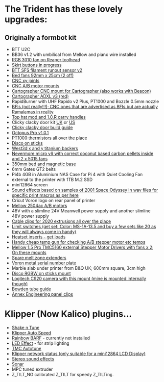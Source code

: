 # The Trident has these lovely upgrades:

## Originally a formbot kit

* BTT U2C
* BB36 v1.2 with umbilical from Mellow and piano wire installed
* [RGB 3010 fan on Reaper toolhead](https://www.aliexpress.com/item/1005007495629783.html)
* [Skirt buttons in progress](https://www.aliexpress.com/item/1005006085179120.html)
* [BTT SFS filament runout sensor v2](https://biqu.equipment/products/btt-sfs-v2-0-smart-filament-sensor)
* [Bed fans 92mm x 25cm (2 off)](https://www.amazon.co.uk/dp/B087JHB9BVRpi4b)
* [CNC xy joints](https://www.aliexpress.com/item/1005005997740026.html)
* [CNC A/B motor mounts](https://www.aliexpress.com/item/1005006662246017.html)
* [Cartographer CNC mount for Cartographer (also works with Beacon)](https://cartographer3d.com/products/cartographer3d-cnc-stealthburner-mount-only-23-4g)
* [Cartographer ADXL v3 (red)](https://cartographer3d.com/products/copy-of-cartographer-probe-v3-with-adxl345-standard-edition-both-can-usb)
* RapidBurner with UHF Rapido v2 Plus, PT1000 and Bozzle 0.5mm nozzle
* [BFIs (not really!!!); CNC ones that are advertised as BFIs but are actually Ramalamas in reality](https://www.aliexpress.com/item/1005007313796436.html)
* [Top hat mod and 1.0.R carry handles](https://www.printables.com/model/768192-voron-24-trident-canopy-top-hat-remix-for-1-0-r-ha)
* Clicky clacky door kit [UK](https://www.onetwo3d.co.uk/product/clicky-clacky-door-for-voron-trident-by-ldo/) or [US](https://west3d.com/products/clickyclacky-door-kit-by-ldo-motors)
* [Clicky clacky door build guide](https://github.com/tanaes/whopping_Voron_mods/tree/main/clickyclacky_door)
* [Octopus Pro v1.0.1](https://biqu.equipment/products/bigtreetech-octopus-pro-v1-0-chip-f446?variant=39482177257570)
* [PT1000 thermistors all over the place](https://www.aliexpress.com/item/4000717733995.html)
* [Disco on sticks](https://www.printyplease.uk/Disco?search=disco)
* [West3d x and y titanium backers](https://west3d.com/products/titanium-backers-for-voron-2-4-trident-3-pack?variant=42064409624788)
* [Nevermore micro v6 with correct coconut based carbon pellets inside and 2 x 5015 fans](https://github.com/nevermore3d/Nevermore_Micro)
* [350mm bed and magnetic base](https://www.printyplease.uk/CatBed355 (Textured))
* 6mm Gates GT2 belts
* Pi4b 4GB in Aluminium NAS Case for Pi 4 with Quiet Cooling Fan external to the printer with 1TB M.2 SSD
* mini12864 screen
* [Sound effects based on samples of 2001 Space Odyssey in wav files for specific print macros as per here](https://github.com/oernster/3D-printing-info/blob/main/guides/setup-sounds-klipper.md)
* Cricut Voron logo on rear panel of printer
* [Mellow 2504ac A/B motors](https://www.aliexpress.com/item/1005006864255848.html)
* 48V with a slimline 24V Meanwell power supply and another slimline 48V power supply
* [Cable clips for 2020 extrusions all over the place](https://www.printables.com/model/365945-voron-2020-aluminum-profile-cable-clip) 
* [Limit switches (get set: Color: MS-1A-13.5 and buy a few sets like 20 as they will always come in handy)](https://www.aliexpress.com/item/4001033375208.html)
* [Heatset inserts - get loads](https://www.aliexpress.com/item/1005004535859664.html)
* [Handy cheap temp gun for checking A/B stepper motor etc temps](https://www.aliexpress.com/item/1005005730726048.html)
* [Mellow 1.5 Pro TMC5160 external Stepper Motor Drivers with fans x 2](https://www.amazon.co.uk/dp/B0CLNSRRKR);  [On these mounts](https://www.printables.com/model/454343-mellow-tmc-5160-hv-support-din-rail)
* [Spare melt zone extenders](https://www.aliexpress.com/item/1005004359643945.html)
* [Voron metal serial number plate](https://www.etsy.com/uk/listing/1085646952/voron-serial-number-plate-display-with)
* Marble slab under printer from B&Q UK; 600mm square, 3cm high
* [Disco RGBW on sticks mount](https://github.com/MugenMicko/DaylightDiscoRainbow-Stick-Mounts/tree/main)
* [Logitech C920 camera with this mount (mine is mounted internally though)](https://makerworld.com/en/models/406337-c920-logitech-camera-mount-3d-printer-mount)
* [Bowden tube guide](https://github.com/VoronDesign/VoronUsers/tree/main/printer_mods/Galvanic/Bowden_Tube_Guide/STL)
* [Annex Engineering panel clips](https://github.com/Annex-Engineering/Annex-Engineering_User_Mods/tree/main/Printers/All_Printers/annex_dev-Panel_2020_Clips_and_Hinges)

# Klipper (Now Kalico) plugins...

* [Shake n Tune](https://github.com/Frix-x/klippain-shaketune)
* [Klipper Auto Speed](https://github.com/Anonoei/klipper_auto_speed)
* [Rainbow BARF](https://github.com/tanaes/whopping_Voron_mods/tree/main/LEDs/Rainbow_Barf_Logo_LED) - currently not installed 
* [LED Effect](https://github.com/julianschill/klipper-led_effect) - for strip lighting
* [TMC Autotune](https://github.com/andrewmcgr/klipper_tmc_autotune)
* [Klipper network status (only suitable for a mini12864 LCD Display)](https://github.com/JeremyRuhland/klipper_network_status)
* [Stereo sound effects](https://github.com/oernster/3D-printing-info/blob/main/guides/setup-sounds-klipper.md)
* [Sonar](https://github.com/mainsail-crew/sonar)
* MPC tuned extruder
* Z_TILT_NG calibrated Z_TILT for speedy Z_TILTing.
